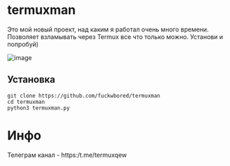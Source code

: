 # termuxman

Это мой новый проект, над каким я работал очень много времени. Позволяет взламывать через Termux все что только можно. Установи и попробуй)

![image](https://user-images.githubusercontent.com/68074768/146607498-76dae298-8225-4ba2-a5f8-7c3b25c5adeb.jpg)

## Установка
```
git clone https://github.com/fuckwbored/termuxman
cd termuxman
python3 termuxman.py
```

# Инфо
Телеграм канал - https:/t.me/termuxqew
